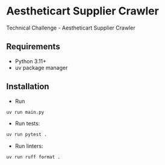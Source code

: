 # Aestheticart Supplier Crawler
Technical Challenge - Aestheticart Supplier Crawler


## Requirements

- Python 3.11+
- uv package manager

## Installation

- Run
```bash
uv run main.py
```

- Run tests:
```bash
uv run pytest .
```

- Run linters:
```bash
uv run ruff format .
```
